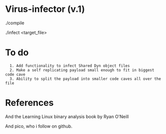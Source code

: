 # Virus-infector (v.1)

./compile

./infect <target_file>


# To do
      1. Add functionality to infect Shared Dyn object files
      2. Make a self replicating payload small enough to fit in biggest code cave
      3. Ability to split the payload into smaller code caves all over the file



# References

And the Learning Linux binary analysis book by Ryan O'Neill

And pico, who i follow on github.
